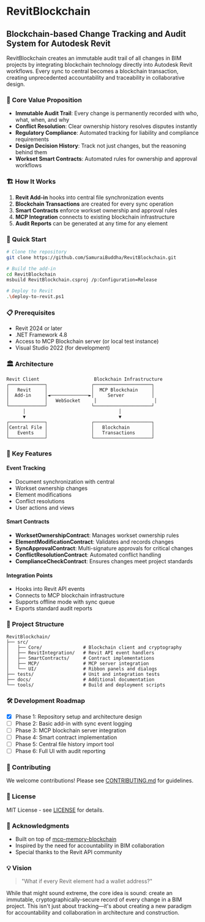 # RevitBlockchain

## Blockchain-based Change Tracking and Audit System for Autodesk Revit

RevitBlockchain creates an immutable audit trail of all changes in BIM projects by integrating blockchain technology directly into Autodesk Revit workflows. Every sync to central becomes a blockchain transaction, creating unprecedented accountability and traceability in collaborative design.

### 🎯 Core Value Proposition

- **Immutable Audit Trail**: Every change is permanently recorded with who, what, when, and why
- **Conflict Resolution**: Clear ownership history resolves disputes instantly
- **Regulatory Compliance**: Automated tracking for liability and compliance requirements
- **Design Decision History**: Track not just changes, but the reasoning behind them
- **Workset Smart Contracts**: Automated rules for ownership and approval workflows

### 🏗️ How It Works

1. **Revit Add-in** hooks into central file synchronization events
2. **Blockchain Transactions** are created for every sync operation
3. **Smart Contracts** enforce workset ownership and approval rules
4. **MCP Integration** connects to existing blockchain infrastructure
5. **Audit Reports** can be generated at any time for any element

### 🚀 Quick Start

```bash
# Clone the repository
git clone https://github.com/SamuraiBuddha/RevitBlockchain.git

# Build the add-in
cd RevitBlockchain
msbuild RevitBlockchain.csproj /p:Configuration=Release

# Deploy to Revit
.\deploy-to-revit.ps1
```

### 📋 Prerequisites

- Revit 2024 or later
- .NET Framework 4.8
- Access to MCP Blockchain server (or local test instance)
- Visual Studio 2022 (for development)

### 🏛️ Architecture

```
Revit Client                    Blockchain Infrastructure
┌─────────────┐                ┌─────────────────────┐
│   Revit     │                │  MCP Blockchain     │
│  Add-in     │◄──────────────►│     Server          │
│             │   WebSocket     │                     │
└─────────────┘                └─────────────────────┘
      │                                  │
      ▼                                  ▼
┌─────────────┐                ┌─────────────────────┐
│Central File │                │   Blockchain        │
│   Events    │                │   Transactions      │
└─────────────┘                └─────────────────────┘
```

### 🔧 Key Features

#### Event Tracking
- Document synchronization with central
- Workset ownership changes
- Element modifications
- Conflict resolutions
- User actions and views

#### Smart Contracts
- **WorksetOwnershipContract**: Manages workset ownership rules
- **ElementModificationContract**: Validates and records changes
- **SyncApprovalContract**: Multi-signature approvals for critical changes
- **ConflictResolutionContract**: Automated conflict handling
- **ComplianceCheckContract**: Ensures changes meet project standards

#### Integration Points
- Hooks into Revit API events
- Connects to MCP blockchain infrastructure
- Supports offline mode with sync queue
- Exports standard audit reports

### 📁 Project Structure

```
RevitBlockchain/
├── src/
│   ├── Core/               # Blockchain client and cryptography
│   ├── RevitIntegration/   # Revit API event handlers
│   ├── SmartContracts/     # Contract implementations
│   ├── MCP/                # MCP server integration
│   └── UI/                 # Ribbon panels and dialogs
├── tests/                  # Unit and integration tests
├── docs/                   # Additional documentation
└── tools/                  # Build and deployment scripts
```

### 🛠️ Development Roadmap

- [x] Phase 1: Repository setup and architecture design
- [ ] Phase 2: Basic add-in with sync event logging
- [ ] Phase 3: MCP blockchain server integration
- [ ] Phase 4: Smart contract implementation
- [ ] Phase 5: Central file history import tool
- [ ] Phase 6: Full UI with audit reporting

### 🤝 Contributing

We welcome contributions! Please see [CONTRIBUTING.md](CONTRIBUTING.md) for guidelines.

### 📄 License

MIT License - see [LICENSE](LICENSE) for details.

### 🙏 Acknowledgments

- Built on top of [mcp-memory-blockchain](https://github.com/SamuraiBuddha/mcp-memory-blockchain)
- Inspired by the need for accountability in BIM collaboration
- Special thanks to the Revit API community

### 💡 Vision

> "What if every Revit element had a wallet address?"

While that might sound extreme, the core idea is sound: create an immutable, cryptographically-secure record of every change in a BIM project. This isn't just about tracking—it's about creating a new paradigm for accountability and collaboration in architecture and construction.
